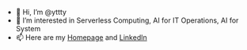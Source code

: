 - 👋 Hi, I’m @yttty
- 👀 I’m interested in Serverless Computing, AI for IT Operations, AI for System
- 📫 Here are my [Homepage](https://i.timyang.vip/) and [LinkedIn](https://www.linkedin.com/in/timtianyiyang/)

<!---
yttty/yttty is a ✨ special ✨ repository because its `README.md` (this file) appears on your GitHub profile.
You can click the Preview link to take a look at your changes.
--->
